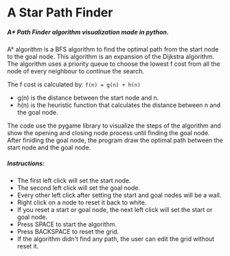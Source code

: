 # A Star Path Finder
##### A* Path Finder algorithm visualization made in python.

A* algorithm is a BFS algorithm to find the optimal path from the start node to the goal node.
This algorithm is an expansion of the Dijkstra algorithm.
The algorithm uses a priority queue to choose the lowest f cost from all the node of every neighbour to continue the search.

The f cost is calculated by: ```f(n) = g(n) + h(n)```
- g(n) is the distance between the start node and n.
- h(n) is the heuristic function that calculates the distance between n and the goal node.

The code use the pygame library to visualize the steps of the algorithm and show the opening and closing node process until finding the goal node.
After finiding the goal node, the program draw the optimal path between the start node and the goal node.

##### Instructions:
- The first left click will set the start node.
- The second left click will set the goal node.
- Every other left click after setting the start and goal nodes will be a wall.
- Right click on a node to reset it back to white.
- If you reset a start or goal node, the next left click will set the start or goal node.
- Press SPACE to start the algorithm.
- Press BACKSPACE to reset the grid.
- If the algorithm didn't find any path, the user can edit the grid without reset it.
